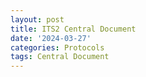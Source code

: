 ```yaml
---
layout: post
title: ITS2 Central Document
date: '2024-03-27'
categories: Protocols
tags: Central Document
---
```

